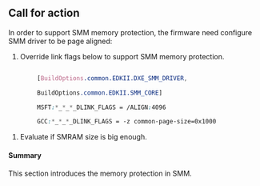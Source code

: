 <!--- @file

  Call for Action.md for 
    A Tour Beyond BIOS - Memory Protection in UEFI BIOS
  Copyright (c) 2017, Intel Corporation. All rights reserved.<BR>
  Redistribution and use in source (original document form) and 'compiled'
  forms (converted to PDF, epub, HTML and other formats) with or without
   modification, are permitted provided that the following conditions are met:
  1) Redistributions of source code (original document form) must retain the
     above copyright notice, this list of conditions and the following
     disclaimer as the first lines of this file unmodified.
  2) Redistributions in compiled form (transformed to other DTDs, converted to
     PDF, epub, HTML and other formats) must reproduce the above copyright
     notice, this list of conditions and the following disclaimer in the
     documentation and/or other materials provided with the distribution.
  THIS DOCUMENTATION IS PROVIDED BY TIANOCORE PROJECT "AS IS" AND ANY EXPRESS OR
  IMPLIED WARRANTIES, INCLUDING, BUT NOT LIMITED TO, THE IMPLIED WARRANTIES OF
  MERCHANTABILITY AND FITNESS FOR A PARTICULAR PURPOSE ARE DISCLAIMED. IN NO
  EVENT SHALL TIANOCORE PROJECT  BE LIABLE FOR ANY DIRECT, INDIRECT, INCIDENTAL,
  SPECIAL, EXEMPLARY, OR CONSEQUENTIAL DAMAGES (INCLUDING, BUT NOT LIMITED TO,
  PROCUREMENT OF SUBSTITUTE GOODS OR SERVICES; LOSS OF USE, DATA, OR PROFITS;
  OR BUSINESS INTERRUPTION) HOWEVER CAUSED AND ON ANY THEORY OF LIABILITY,
  WHETHER IN CONTRACT, STRICT LIABILITY, OR TORT (INCLUDING NEGLIGENCE OR
  OTHERWISE) ARISING IN ANY WAY OUT OF THE USE OF THIS DOCUMENTATION, EVEN IF
   ADVISED OF THE POSSIBILITY OF SUCH DAMAGE.

-->


## Call for action

In order to support SMM memory protection, the firmware need configure SMM driver to be page aligned:

1.    Override link flags below to support SMM memory protection.

```css

        [BuildOptions.common.EDKII.DXE_SMM_DRIVER,

        BuildOptions.common.EDKII.SMM_CORE]    

        MSFT:*_*_*_DLINK_FLAGS = /ALIGN:4096 

        GCC:*_*_*_DLINK_FLAGS = -z common-page-size=0x1000

```

1. Evaluate if SMRAM size is big enough.

#### Summary

This section introduces the memory protection in SMM.
